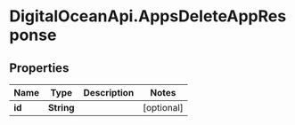 # DigitalOceanApi.AppsDeleteAppResponse

## Properties
Name | Type | Description | Notes
------------ | ------------- | ------------- | -------------
**id** | **String** |  | [optional] 
